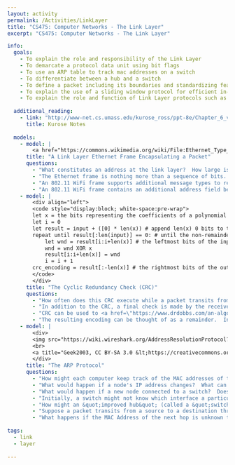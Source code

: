 ```yaml
---
layout: activity
permalink: /Activities/LinkLayer
title: "CS475: Computer Networks - The Link Layer"
excerpt: "CS475: Computer Networks - The Link Layer"

info:
  goals: 
    - To explain the role and responsibility of the Link Layer
    - To demarcate a protocol data unit using bit flags
    - To use an ARP table to track mac addresses on a switch
    - To differentiate between a hub and a switch
    - To define a packet including its boundaries and standardizing features
    - To explain the use of a sliding window protocol for efficient in-order transmission
    - To explain the role and function of Link Layer protocols such as ARP and the Ethernet and WiFi frame
        
  additional_reading:
    - link: "http://www-net.cs.umass.edu/kurose_ross/ppt-8e/Chapter_6_v8.0.pptx"  
      title: Kurose Notes
       
  models:
    - model: |
        <a href="https://commons.wikimedia.org/wiki/File:Ethernet_Type_II_Frame_format.svg#/media/File:Ethernet_Type_II_Frame_format.svg"><img src="https://upload.wikimedia.org/wikipedia/commons/thumb/1/13/Ethernet_Type_II_Frame_format.svg/1200px-Ethernet_Type_II_Frame_format.svg.png" alt="Ethernet Type II Frame format.svg"></a><br>Public Domain, <a href="https://commons.wikimedia.org/w/index.php?curid=1546835">Link</a>
      title: "A Link Layer Ethernet Frame Encapsulating a Packet"
      questions: 
        - "What constitutes an address at the link layer?  How large is this address, and how does it differ from an IP address?"
        - "The Ethernet frame is nothing more than a sequence of bits.  How might we indicate <a href=\"https://en.wikipedia.org/wiki/Ethernet_frame#Structure\">when a packet begins and ends</a> so that receivers know how to parse the data?"
        - "An 802.11 WiFi frame supports additional message types to request permission and acknowledge permission to and from an access point to communicate.  Why does this differ from an 802.3 Ethernet frame?"
        - "An 802.11 WiFi frame contains an additional address field beyond the sender and receiver links.  What address might this represent?"
    - model: |
        <div align="left">
        <code style="display:block; white-space:pre-wrap">
        let x = the bits representing the coefficients of a polynomial with coefficients 1 or 0
        let i = 0
        let result = input + ([0] * len(x)) # append len(x) 0 bits to the end of input
        repeat until result[:len(input)] == 0: # until the non-remainder bits are 0
            let wnd = result[i:i+len(x)] # the leftmost bits of the input
            wnd = wnd XOR x
            result[i:i+len(x)] = wnd
            i = i + 1
        crc_encoding = result[:-len(x)] # the rightmost bits of the output
        </code>
        </div>
      title: "The Cyclic Redundancy Check (CRC)"
      questions: 
        - "How often does this CRC execute while a packet transits from a source to a destination across multiple hops?"
        - "In addition to the CRC, a final check is made by the receiver at a higher layer of the network stack.  Why might this extra check occur?"
        - "CRC can be used to <a href=\"https://www.drdobbs.com/an-algorithm-for-error-correcting-cyclic/184401662\">correct</a> single bit errors.  What types of bit errors can the CRC detect, even if it cannot correct them?"
        - "The resulting encoding can be thought of as a remainder.  In your own words, what is the relationship between the remainder, the input, and the polynomial coefficient bits?"
    - model: |
        <div>
        <img src="https://wiki.wireshark.org/AddressResolutionProtocol?action=AttachFile&do=get&target=arp.png" alt="Wireshark ARP Trace">
        <br>
        <a title="Geek2003, CC BY-SA 3.0 &lt;https://creativecommons.org/licenses/by-sa/3.0&gt;, via Wikimedia Commons" href="https://commons.wikimedia.org/wiki/File:2550T-PWR-Front.jpg"><img width="512" alt="2550T-PWR-Front" src="https://upload.wikimedia.org/wikipedia/commons/thumb/b/b9/2550T-PWR-Front.jpg/512px-2550T-PWR-Front.jpg"></a>
        </div>
      title: "The ARP Protocol"
      questions: 
        - "How might each computer keep track of the MAC addresses of the nodes around it?"
        - "What would happen if a node's IP address changes?  What can we do about this?"
        - "What would happen if a new node connected to a switch?  Does the switch have to be set up to communicate with it?  Why or why not?"
        - "Initially, a switch might not know which interface a particular node is connected to.  Switches are unable to send ARP packets on their own: what should the switch do if it receives a packet destined for a node whose MAC address is currently unknown to it?"
        - "How might an &quot;improved hub&quot; (called a &quot;switch&quot;) use this information to reduce collisions within its collision domain?  Beyond the information provided by an ARP packet, what information does the switch need to store?" 
        - "Suppose a packet transits from a source to a destination through several intermediate nodes.  How might the Link Layer frame be updated at each step?"
        - "What happens if the MAC Address of the next hop is unknown to a particular node, and it does not learn it after sending an ARP request?"
        
tags:
  - link
  - layer
 
---
```


